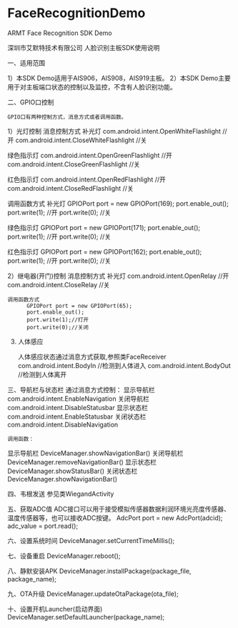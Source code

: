 # FaceRecognitionDemo
ARMT Face Recognition SDK Demo

深圳市艾默特技术有限公司 人脸识别主板SDK使用说明

一、适用范围

1）本SDK Demo适用于AIS906，AIS908，AIS919主板。
2）本SDK Demo主要用于对主板端口状态的控制以及监控，不含有人脸识别功能。

二、GPIO口控制

    GPIO口有两种控制方式，消息方式或者调用函数。

1）光灯控制
    消息控制方式
  补光灯
  com.android.intent.OpenWhiteFlashlight //开
  com.android.intent.CloseWhiteFlashlight //关

  绿色指示灯
  com.android.intent.OpenGreenFlashlight //开
  com.android.intent.CloseGreenFlashlight //关

  红色指示灯
  com.android.intent.OpenRedFlashlight //开
  com.android.intent.CloseRedFlashlight //关

  调用函数方式
  补光灯
  GPIOPort port = new GPIOPort(169);
  port.enable_out();
  port.write(1); //开
  port.write(0); //关

  绿色指示灯
  GPIOPort port = new GPIOPort(171);
  port.enable_out();
  port.write(1); //开
  port.write(0); //关

  红色指示灯
  GPIOPort port = new GPIOPort(162);
  port.enable_out();
  port.write(1); //开
  port.write(0); //关

2）继电器(开门)控制
    消息控制方式
                    补光灯
       com.android.intent.OpenRelay  //开
       com.android.intent.CloseRelay //关

    调用函数方式
          GPIOPort port = new GPIOPort(65);
          port.enable_out();
          port.write(1);//打开
          port.write(0);//关闭

 3) 人体感应

    人体感应状态通过消息方式获取,参照类FaceReceiver
    com.android.intent.BodyIn  //检测到人体进入
    com.android.intent.BodyOut //检测到人体离开

 三、导航栏与状态栏
    通过消息方式控制：
  显示导航栏    com.android.intent.EnableNavigation
  关闭导航栏    com.android.intent.DisableStatusbar
  显示状态栏  com.android.intent.EnableStatusbar
  关闭状态栏  com.android.intent.DisableNavigation

    调用函数：
  显示导航栏    DeviceManager.showNavigationBar()
  关闭导航栏    DeviceManager.removeNavigationBar()
  显示状态栏    DeviceManager.showStatusBar()
  关闭状态栏    DeviceManager.showNavigationBar()

  四、韦根发送
  参见类WiegandActivity

  五、获取ADC值
  ADC接口可以用于接受模拟传感器数据利润环境光亮度传感器、温度传感器等，也可以接收ADC按键。
        AdcPort port = new AdcPort(adcid);
        adc_value = port.read();

  六、设置系统时间
  DeviceManager.setCurrentTimeMillis();

  七、设备重启
  DeviceManager.reboot();

  八、静默安装APK
  DeviceManager.installPackage(package_file, package_name);

  九、OTA升级
   DeviceManager.updateOtaPackage(ota_file);

  十、设置开机Launcher(启动界面)
  DeviceManager.setDefaultLauncher(package_name);